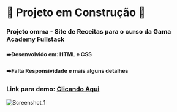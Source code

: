 # :construction: Projeto em Construção :construction:

### Projeto omma - Site de Receitas para o curso da Gama Academy Fullstack
#### :arrow_right:Desenvolvido em: HTML e CSS
#### :arrow_right:Falta Responsividade e mais alguns detalhes

### Link para demo: [Clicando Aqui](https://hudsonmenezes.github.io/omma_receitas/)


![Screenshot_1](https://user-images.githubusercontent.com/99617992/184394648-25ca64b7-a769-4d60-9f71-ab1453478593.png)
